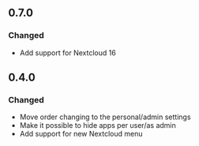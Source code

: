 ## 0.7.0

### Changed
- Add support for Nextcloud 16

## 0.4.0

### Changed

- Move order changing to the personal/admin settings
- Make it possible to hide apps per user/as admin
- Add support for new Nextcloud menu
